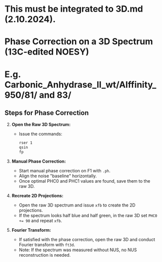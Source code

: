 # This must be integrated to 3D.md (2.10.2024).
# Phase Correction on a 3D Spectrum (13C-edited NOESY) 
# E.g. Carbonic_Anhydrase_II_wt/AIffinity_950/81/ and 83/

## Steps for Phase Correction


2. **Open the Raw 3D Spectrum:**
   - Issue the commands:
     ```sh
     rser 1
     qsin
     fp
     ```

3. **Manual Phase Correction:**
   - Start manual phase correction on F1 with `.ph`.
   - Align the noise "baseline" horizontally.
   - Once optimal PHC0 and PHC1 values are found, save them to the raw 3D.

4. **Recreate 2D Projections:**
   - Open the raw 3D spectrum and issue `xfb` to create the 2D projections.
   - If the spectrum looks half blue and half green, in the raw 3D set `PHC0 += 90` and repeat `xfb`.

5. **Fourier Transform:**
   - If satisfied with the phase correction, open the raw 3D and conduct Fourier transform with `ft3d`.
   - Note: If the spectrum was measured without NUS, no NUS reconstruction is needed.
